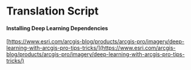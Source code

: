 # Translation Script

#### Installing Deep Learning Dependencies

[https://www.esri.com/arcgis-blog/products/arcgis-pro/imagery/deep-learning-with-arcgis-pro-tips-tricks/](https://www.esri.com/arcgis-blog/products/arcgis-pro/imagery/deep-learning-with-arcgis-pro-tips-tricks/)
